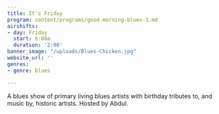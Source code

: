 ```yaml
---
title: It's Friday
program: content/programs/good-morning-blues-1.md
airshifts:
- day: Friday
  start: 6:00a
  duration: '2:00'
banner_image: "/uploads/Blues-Chicken.jpg"
website_url: ''
genres:
- genre: blues

---
```

A blues show of primary living blues artists with birthday tributes to, and music by, historic artists. Hosted by Abdul.